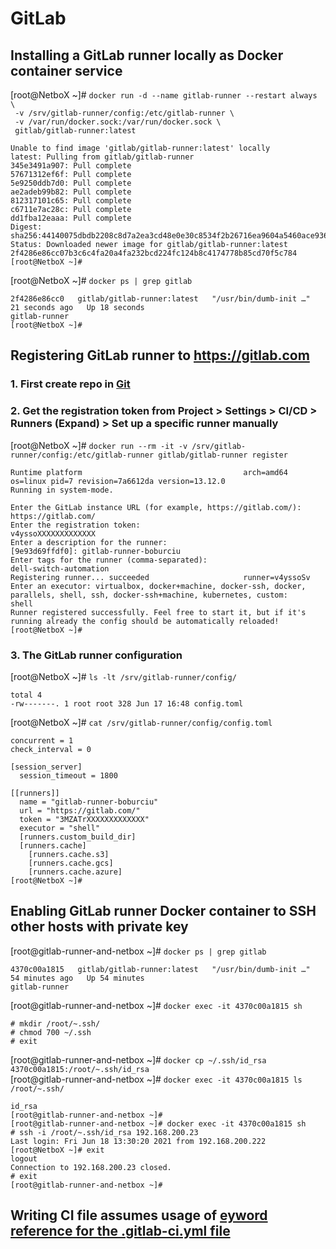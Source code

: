GitLab
======== 

## Installing a GitLab runner locally as Docker container service 

[root@NetboX ~]# `docker run -d --name gitlab-runner --restart always \` <br/>
` -v /srv/gitlab-runner/config:/etc/gitlab-runner \` <br/>
` -v /var/run/docker.sock:/var/run/docker.sock \` <br/>
` gitlab/gitlab-runner:latest` <br/>
```
Unable to find image 'gitlab/gitlab-runner:latest' locally
latest: Pulling from gitlab/gitlab-runner
345e3491a907: Pull complete
57671312ef6f: Pull complete
5e9250ddb7d0: Pull complete
ae2adeb99b82: Pull complete
812317101c65: Pull complete
c6711e7ac28c: Pull complete
dd1fba12eaaa: Pull complete
Digest: sha256:44140075dbdb2208c8d7a2ea3cd48e0e30c8534f2b26716ea9604a5460ace936
Status: Downloaded newer image for gitlab/gitlab-runner:latest
2f4286e86cc07b3c6c4fa20a4fa232bcd224fc124b8c4174778b85cd70f5c784
[root@NetboX ~]#
```
[root@NetboX ~]# ` docker ps | grep gitlab `
```
2f4286e86cc0   gitlab/gitlab-runner:latest   "/usr/bin/dumb-init …"   21 seconds ago   Up 18 seconds                                                             gitlab-runner
[root@NetboX ~]#
```

## Registering GitLab runner to https://gitlab.com
 ### 1. First create repo in [Git](https://gitlab.com)
 ### 2. Get the registration token from Project > Settings > CI/CD > Runners (Expand) > Set up a specific runner manually

[root@NetboX ~]# ` docker run --rm -it -v /srv/gitlab-runner/config:/etc/gitlab-runner gitlab/gitlab-runner register `
```
Runtime platform                                    arch=amd64 os=linux pid=7 revision=7a6612da version=13.12.0
Running in system-mode.

Enter the GitLab instance URL (for example, https://gitlab.com/):
https://gitlab.com/
Enter the registration token:
v4yssoXXXXXXXXXXXXX
Enter a description for the runner:
[9e93d69ffdf0]: gitlab-runner-boburciu
Enter tags for the runner (comma-separated):
dell-switch-automation
Registering runner... succeeded                     runner=v4yssoSv
Enter an executor: virtualbox, docker+machine, docker-ssh, docker, parallels, shell, ssh, docker-ssh+machine, kubernetes, custom:
shell
Runner registered successfully. Feel free to start it, but if it's running already the config should be automatically reloaded!
[root@NetboX ~]#
```

 ### 3. The GitLab runner configuration
[root@NetboX ~]# ` ls -lt /srv/gitlab-runner/config/ `
```        
total 4
-rw-------. 1 root root 328 Jun 17 16:48 config.toml
```
[root@NetboX ~]# ` cat /srv/gitlab-runner/config/config.toml `
```
concurrent = 1
check_interval = 0

[session_server]
  session_timeout = 1800

[[runners]]
  name = "gitlab-runner-boburciu"
  url = "https://gitlab.com/"
  token = "3MZATrXXXXXXXXXXXXX"
  executor = "shell"
  [runners.custom_build_dir]
  [runners.cache]
    [runners.cache.s3]
    [runners.cache.gcs]
    [runners.cache.azure]
[root@NetboX ~]#
```

## Enabling GitLab runner Docker container to SSH other hosts with private key  

[root@gitlab-runner-and-netbox ~]# ` docker ps | grep gitlab `  <br/>
```
4370c00a1815   gitlab/gitlab-runner:latest   "/usr/bin/dumb-init …"   54 minutes ago   Up 54 minutes                                                             gitlab-runner
```
[root@gitlab-runner-and-netbox ~]# ` docker exec -it 4370c00a1815 sh ` <br/>
```
# mkdir /root/~.ssh/
# chmod 700 ~/.ssh
# exit
```
[root@gitlab-runner-and-netbox ~]# ` docker cp ~/.ssh/id_rsa 4370c00a1815:/root/~.ssh/id_rsa ` <br/>
[root@gitlab-runner-and-netbox ~]# ` docker exec -it 4370c00a1815 ls /root/~.ssh/ ` <br/>
```
id_rsa
[root@gitlab-runner-and-netbox ~]#
[root@gitlab-runner-and-netbox ~]# docker exec -it 4370c00a1815 sh
# ssh -i /root/~.ssh/id_rsa 192.168.200.23
Last login: Fri Jun 18 13:30:20 2021 from 192.168.200.222
[root@NetboX ~]# exit
logout
Connection to 192.168.200.23 closed.
# exit
[root@gitlab-runner-and-netbox ~]#
```

## Writing CI file assumes usage of [eyword reference for the .gitlab-ci.yml file](https://docs.gitlab.com/ee/ci/yaml/)
